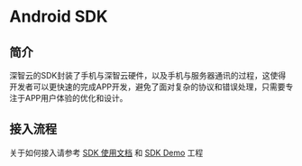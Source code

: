 # Android SDK
## 简介
深智云的SDK封装了手机与深智云硬件，以及手机与服务器通讯的过程，这使得开发者可以更快速的完成APP开发，避免了面对复杂的协议和错误处理，只需要专注于APP用户体验的优化和设计。
## 接入流程
关于如何接入请参考 [SDK 使用文档](https://github.com/dtston-dtcloud/android-sdk/blob/master/docs/SDK使用文档.md) 和 [SDK Demo](https://github.com/dtston-dtcloud/android-sdk/tree/master/demo) 工程
